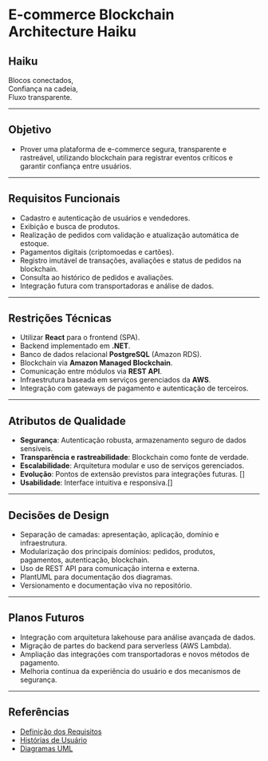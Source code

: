 # E-commerce Blockchain Architecture Haiku

## Haiku

Blocos conectados,  
Confiança na cadeia,  
Fluxo transparente.

---

## Objetivo

- Prover uma plataforma de e-commerce segura, transparente e rastreável, utilizando blockchain para registrar eventos críticos e garantir confiança entre usuários.

---

## Requisitos Funcionais

- Cadastro e autenticação de usuários e vendedores.
- Exibição e busca de produtos.
- Realização de pedidos com validação e atualização automática de estoque.
- Pagamentos digitais (criptomoedas e cartões).
- Registro imutável de transações, avaliações e status de pedidos na blockchain.
- Consulta ao histórico de pedidos e avaliações.
- Integração futura com transportadoras e análise de dados.

---

## Restrições Técnicas

- Utilizar **React** para o frontend (SPA).
- Backend implementado em **.NET**.
- Banco de dados relacional **PostgreSQL** (Amazon RDS).
- Blockchain via **Amazon Managed Blockchain**.
- Comunicação entre módulos via **REST API**.
- Infraestrutura baseada em serviços gerenciados da **AWS**.
- Integração com gateways de pagamento e autenticação de terceiros.

---

## Atributos de Qualidade

- **Segurança**: Autenticação robusta, armazenamento seguro de dados sensíveis.
- **Transparência e rastreabilidade**: Blockchain como fonte de verdade.
- **Escalabilidade**: Arquitetura modular e uso de serviços gerenciados.
- **Evolução**: Pontos de extensão previstos para integrações futuras. []
- **Usabilidade**: Interface intuitiva e responsiva.[]

---

## Decisões de Design

- Separação de camadas: apresentação, aplicação, domínio e infraestrutura.
- Modularização dos principais domínios: pedidos, produtos, pagamentos, autenticação, blockchain.
- Uso de REST API para comunicação interna e externa.
- PlantUML para documentação dos diagramas.
- Versionamento e documentação viva no repositório.

---

## Planos Futuros

- Integração com arquitetura lakehouse para análise avançada de dados.
- Migração de partes do backend para serverless (AWS Lambda).
- Ampliação das integrações com transportadoras e novos métodos de pagamento.
- Melhoria contínua da experiência do usuário e dos mecanismos de segurança.

---

## Referências

- [Definição dos Requisitos](../definicao_trabalho_final_g4.md)
- [Histórias de Usuário](https://github.com/gilmarUFG/rs_es_20251_g4/tree/estudante/trabalho_final/historias_usuarios)
- [Diagramas UML](../modelos_uml)
